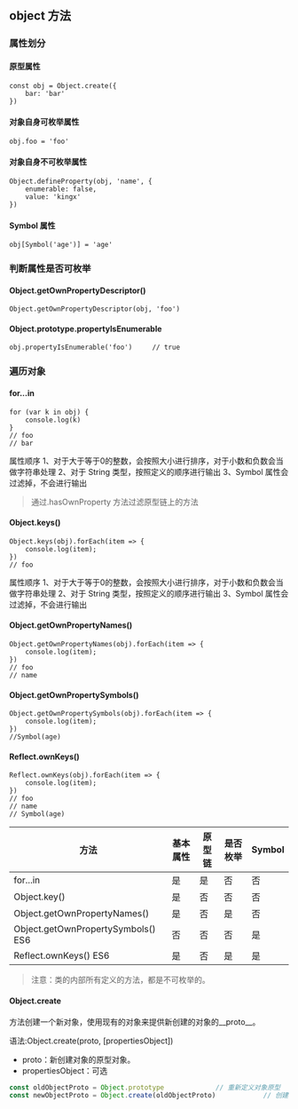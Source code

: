 ## object 方法

### 属性划分

#### 原型属性

````
const obj = Object.create({
	bar: 'bar'
})
````

#### 对象自身可枚举属性

````
obj.foo = 'foo'
````

#### 对象自身不可枚举属性

````
Object.defineProperty(obj, 'name', {
	enumerable: false,
	value: 'kingx'
})
````

#### Symbol 属性

````
obj[Symbol('age')] = 'age'
````

### 判断属性是否可枚举

#### Object.getOwnPropertyDescriptor()  

````
Object.getOwnPropertyDescriptor(obj, 'foo')
````

#### Object.prototype.propertyIsEnumerable

````
obj.propertyIsEnumerable('foo')		// true
````

### 遍历对象

#### for...in

````
for (var k in obj) {
	console.log(k)
}
// foo
// bar
````

属性顺序
1、对于大于等于0的整数，会按照大小进行排序，对于小数和负数会当做字符串处理
2、对于 String 类型，按照定义的顺序进行输出
3、Symbol 属性会过滤掉，不会进行输出

> 通过.hasOwnProperty 方法过滤原型链上的方法

#### Object.keys()

````
Object.keys(obj).forEach(item => {
	console.log(item);
})
// foo
````

属性顺序
1、对于大于等于0的整数，会按照大小进行排序，对于小数和负数会当做字符串处理
2、对于 String 类型，按照定义的顺序进行输出
3、Symbol 属性会过滤掉，不会进行输出

#### Object.getOwnPropertyNames()

````
Object.getOwnPropertyNames(obj).forEach(item => {
	console.log(item);
})
// foo
// name

````

#### Object.getOwnPropertySymbols()

````
Object.getOwnPropertySymbols(obj).forEach(item => {
	console.log(item);
})
//Symbol(age)
````

#### Reflect.ownKeys()

````
Reflect.ownKeys(obj).forEach(item => {
	console.log(item);
})
// foo
// name
// Symbol(age)
````

| 方法                               | 基本属性 | 原型链 | 是否枚举 | Symbol |
| ---------------------------------- | -------- | ------ | -------- | ------ |
| for...in                           | 是       | 是     | 否       | 否     |
| Object.key()                       | 是       | 否     | 否       | 否     |
| Object.getOwnPropertyNames()       | 是       | 否     | 是       | 否     |
| Object.getOwnPropertySymbols() ES6 | 否       | 否     | 否       | 是     |
| Reflect.ownKeys() ES6              | 是       | 否     | 是       | 是     |

> 注意：类的内部所有定义的方法，都是不可枚举的。



#### Object.create

方法创建一个新对象，使用现有的对象来提供新创建的对象的__proto__。

语法:Object.create(proto, [propertiesObject])

- proto：新创建对象的原型对象。
- propertiesObject：可选

````js
const oldObjectProto = Object.prototype				// 重新定义对象原型
const newObjectProto = Object.create(oldObjectProto)			// 创建新对象，原型指向 newObjectProto, 不会影响原型
````

